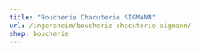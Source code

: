 ```yaml
---
title: "Boucherie Chacuterie SIGMANN"
url: /ingersheim/boucherie-chacuterie-sigmann/
shop: boucherie
---
```

